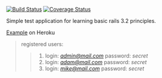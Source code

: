 
[![Build Status](https://travis-ci.org/zabolotnov87/SimpleTaskManager.png?branch=master)](https://travis-ci.org/zabolotnov87/SimpleTaskManager)
[![Coverage Status](https://coveralls.io/repos/zabolotnov87/SimpleTaskManager/badge.png?branch=master)](https://coveralls.io/r/zabolotnov87/SimpleTaskManager)

Simple test application for learning basic rails 3.2 principles. 

[Example](http://boiling-anchorage-9532.herokuapp.com/) on Heroku

>registered users:
>
>>1. login: *admin@mail.com* password: *secret*
>>2. login: *adam@mail.com* password: *secret*
>>3. login: *mike@mail.com* password: *secret*
